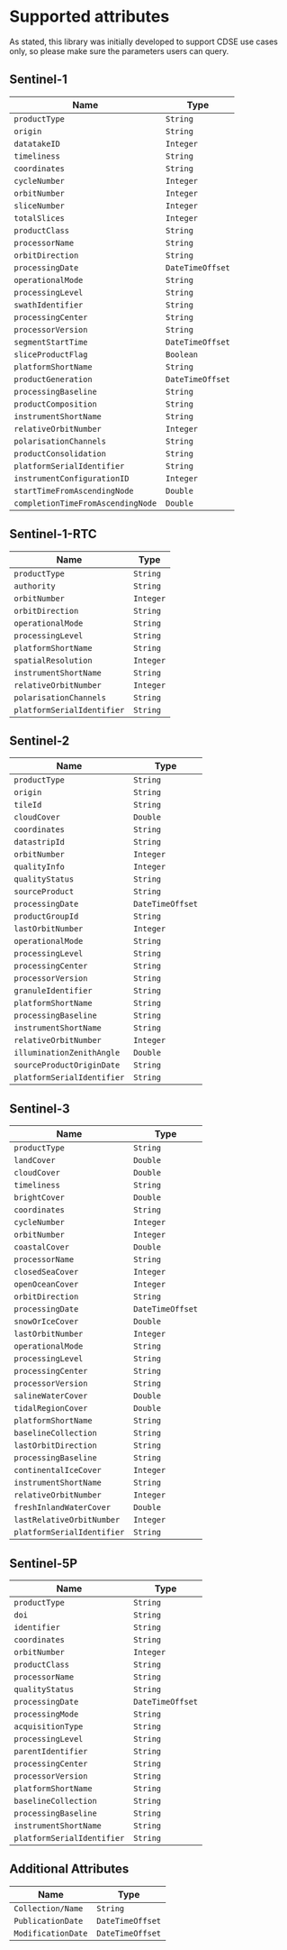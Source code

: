 # Supported attributes

As stated, this library was initially developed to support CDSE use cases only, so please make sure the parameters users can query.

## Sentinel-1

| Name                              | Type             |
|-----------------------------------|------------------|
| `productType`                     | `String`         |
| `origin`                          | `String`         |
| `datatakeID`                      | `Integer`        |
| `timeliness`                      | `String`         |
| `coordinates`                     | `String`         |
| `cycleNumber`                     | `Integer`        |
| `orbitNumber`                     | `Integer`        |
| `sliceNumber`                     | `Integer`        |
| `totalSlices`                     | `Integer`        |
| `productClass`                    | `String`         |
| `processorName`                   | `String`         |
| `orbitDirection`                  | `String`         |
| `processingDate`                  | `DateTimeOffset` |
| `operationalMode`                 | `String`         |
| `processingLevel`                 | `String`         |
| `swathIdentifier`                 | `String`         |
| `processingCenter`                | `String`         |
| `processorVersion`                | `String`         |
| `segmentStartTime`                | `DateTimeOffset` |
| `sliceProductFlag`                | `Boolean`        |
| `platformShortName`               | `String`         |
| `productGeneration`               | `DateTimeOffset` |
| `processingBaseline`              | `String`         |
| `productComposition`              | `String`         |
| `instrumentShortName`             | `String`         |
| `relativeOrbitNumber`             | `Integer`        |
| `polarisationChannels`            | `String`         |
| `productConsolidation`            | `String`         |
| `platformSerialIdentifier`        | `String`         |
| `instrumentConfigurationID`       | `Integer`        |
| `startTimeFromAscendingNode`      | `Double`         |
| `completionTimeFromAscendingNode` | `Double`         |

## Sentinel-1-RTC

| Name                       | Type      |
|----------------------------|-----------|
| `productType`              | `String`  |
| `authority`                | `String`  |
| `orbitNumber`              | `Integer` |
| `orbitDirection`           | `String`  |
| `operationalMode`          | `String`  |
| `processingLevel`          | `String`  |
| `platformShortName`        | `String`  |
| `spatialResolution`        | `Integer` |
| `instrumentShortName`      | `String`  |
| `relativeOrbitNumber`      | `Integer` |
| `polarisationChannels`     | `String`  |
| `platformSerialIdentifier` | `String`  |

## Sentinel-2

| Name                       | Type             |
|----------------------------|------------------|
| `productType`              | `String`         |
| `origin`                   | `String`         |
| `tileId`                   | `String`         |
| `cloudCover`               | `Double`         |
| `coordinates`              | `String`         |
| `datastripId`              | `String`         |
| `orbitNumber`              | `Integer`        |
| `qualityInfo`              | `Integer`        |
| `qualityStatus`            | `String`         |
| `sourceProduct`            | `String`         |
| `processingDate`           | `DateTimeOffset` |
| `productGroupId`           | `String`         |
| `lastOrbitNumber`          | `Integer`        |
| `operationalMode`          | `String`         |
| `processingLevel`          | `String`         |
| `processingCenter`         | `String`         |
| `processorVersion`         | `String`         |
| `granuleIdentifier`        | `String`         |
| `platformShortName`        | `String`         |
| `processingBaseline`       | `String`         |
| `instrumentShortName`      | `String`         |
| `relativeOrbitNumber`      | `Integer`        |
| `illuminationZenithAngle`  | `Double`         |
| `sourceProductOriginDate`  | `String`         |
| `platformSerialIdentifier` | `String`         |

## Sentinel-3

| Name                       | Type             |
|----------------------------|------------------|
| `productType`              | `String`         |
| `landCover`                | `Double`         |
| `cloudCover`               | `Double`         |
| `timeliness`               | `String`         |
| `brightCover`              | `Double`         |
| `coordinates`              | `String`         |
| `cycleNumber`              | `Integer`        |
| `orbitNumber`              | `Integer`        |
| `coastalCover`             | `Double`         |
| `processorName`            | `String`         |
| `closedSeaCover`           | `Integer`        |
| `openOceanCover`           | `Integer`        |
| `orbitDirection`           | `String`         |
| `processingDate`           | `DateTimeOffset` |
| `snowOrIceCover`           | `Double`         |
| `lastOrbitNumber`          | `Integer`        |
| `operationalMode`          | `String`         |
| `processingLevel`          | `String`         |
| `processingCenter`         | `String`         |
| `processorVersion`         | `String`         |
| `salineWaterCover`         | `Double`         |
| `tidalRegionCover`         | `Double`         |
| `platformShortName`        | `String`         |
| `baselineCollection`       | `String`         |
| `lastOrbitDirection`       | `String`         |
| `processingBaseline`       | `String`         |
| `continentalIceCover`      | `Integer`        |
| `instrumentShortName`      | `String`         |
| `relativeOrbitNumber`      | `Integer`        |
| `freshInlandWaterCover`    | `Double`         |
| `lastRelativeOrbitNumber`  | `Integer`        |
| `platformSerialIdentifier` | `String`         |

## Sentinel-5P

| Name                       | Type             |
|----------------------------|------------------|
| `productType`             | `String`         |
| `doi`                      | `String`          |
| `identifier`               | `String`         |
| `coordinates`              | `String`         |
| `orbitNumber`              | `Integer`        |
| `productClass`             | `String`         |
| `processorName`            | `String`         |
| `qualityStatus`            | `String`         |
| `processingDate`           | `DateTimeOffset` |
| `processingMode`           | `String`         |
| `acquisitionType`          | `String`         |
| `processingLevel`          | `String`         |
| `parentIdentifier`         | `String`         |
| `processingCenter`         | `String`         |
| `processorVersion`         | `String`         |
| `platformShortName`        | `String`         |
| `baselineCollection`       | `String`         |
| `processingBaseline`       | `String`         |
| `instrumentShortName`      | `String`         |
| `platformSerialIdentifier` | `String`         |

## Additional Attributes

| Name                       | Type             |
|----------------------------|------------------|
| `Collection/Name`        | `String`         |
| `PublicationDate`        | `DateTimeOffset` |
| `ModificationDate`       | `DateTimeOffset` |
